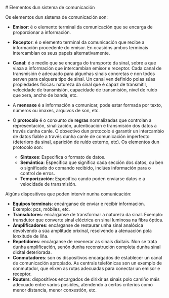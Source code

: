 
# Elementos dun sistema de comunicación

Os elementos dun sistema de comunicación son:

- **Emisor**: é o elemento terminal da comunicación que se encarga de proporcionar a información. 
- **Receptor**: é o elemento terminal da comunicación que recibe a información procedente do emisor. En ocasións ambos terminais intercambian os seus papeis alternativamente. 

- **Canal**: é o medio que se encarga do transporte da sinal, sobre a que viaxa a información que intercambian emisor e receptor. Cada canal de transmisión é adecuado para algunhas sinais concretas e non todos serven para calquera tipo de sinal. Un canal ven definido polas súas propiedades físicas: natureza da sinal que é capaz de transmitir, velocidade de transmisión, capacidade de transmisión, nivel de ruído que xera, ancho de banda, etc.

- A **mensaxe** é a información a comunicar, pode estar formada por texto, números ou imaxes, arquivos de son, etc.
- O **protocolo** é o conxunto de **regras** normalizadas que controlan a representación, sinalización, autenticación e transmisión dos datos a través dunha canle. O obxectivo dun protocolo é garantir un intercambio de datos fiable a través dunha canle de comunicación imperfecto (deterioro da sinal, aparición de ruído externo, etc). Os elementos dun protocolo son:
  - **Sintaxes**: Especifica o formato de datos.
  - **Semántica**: Especifica que significa cada sección dos datos, ou ben o significado do comando recibido, inclúes información para o control de erros.
  - **Temporización**: Especifica cando poden enviarse datos e a velocidade de transmisión.

Algúns dispositivos que poden intervir nunha comunicación:

- **Equipos terminais**: encárganse de enviar e recibir información. Exemplo: pcs, móbiles, etc.
- **Transdutores**: encárganse de transformar a natureza da sinal. Exemplo: transdutor que converte sinal eléctrica en sinal luminosa na fibra óptica. 
- **Amplificadores**: encárganse de restaurar unha sinal analóxica devolvendo a súa amplitude orixinal, resolvendo a atenuación pola lonxitude de liña.
- **Repetidores**: encárganse de rexenerar as sinais dixitais. Non se trata dunha amplificación, senón dunha reconstrución completa dunha sinal dixital deteriorada.
- **Conmutadores**: son os dispositivos encargados de establecer un canal de comunicación apropiado. As centrais telefónicas son un exemplo de conmutador, que elixen as rutas adecuadas para conectar un emisor e receptor.
- **Routers**: dispositivos encargados de dirixir as sinais polo camiño máis adecuado entre varios posibles, atendendo a certos criterios como menor distancia, menor conxestión, etc.